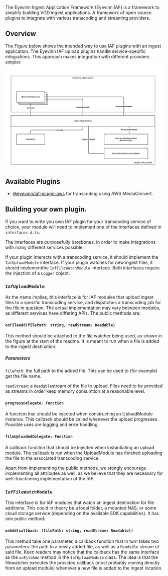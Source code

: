 The Eyevinn Ingest Application Framework (Eyevinn IAF) is a framework to simplify building VOD ingest applications. A framework of open source plugins to integrate with various transcoding and streaming providers. 

## Overview
The Figure below shows the intended way to use IAF plugins with an ingest application. The Eyevinn IAF upload plugins handle service-specific integrations. This approach makes integration with different providers simpler.
![Diagram of Eyevinn Ingest Application Framework](eyevinn-iaf.png)

## Available Plugins

- [@eyevinn/iaf-plugin-aws](https://www.npmjs.com/package/@eyevinn/iaf-plugin-aws) for transcoding using AWS MediaConvert.

## Building your own plugin.

If you want to write you own IAF plugin for your transcoding service of choice, your module will need to implement one of the interfaces defined in `interfaces.d.ts`.

The interfaces are purposefully barebones, in order to make integrations with many different services possible.

If your plugin interacts with a transcoding service, it should implement the `IafUploadModule` interface. If your plugin watches for new ingest files, it should implementthe `IafFileWatchModule` interface. Both interfaces require the injection of a `Logger` object. 

### `IafUploadModule`
As the name implies, this interface is for IAF modules that upload ingest files to a specific transcoding service, and dispatches a transcoding job for the file in question. The actual implementation may vary between modules, as different services have differing APIs.
The public methods are:

#### `onFileAdd(filePath: string, readStream: Readable)`
This method should be attached to the file watcher being used, as shown in the figure at the start of the readme.
It is meant to run when a file is added to the ingest destination. 

##### Parameters

`filePath`: the full path to the added file. This can be used to (for example) get the file name.

`readStream`: a `Readable`stream of the file to upload. Files need to be provided as streams in order keep memory consumtion at a reasonable level.

#### `progressDelegate: Function`
A function that should be injected when constructing an UploadModule instance. This callback should be called whenever the upload progresses. Possible uses are logging and error handling.

#### `fileUploadedDelegate: Function`
A callback function that should be injected when instantiating an upload module. The callback is run when the UploadModule has finished uploading the file to the associated transcoding service.

Apart from implementing the public methods, we stongly encourage implementing all attributes as well, as we believe that they are necessary for well-functioning implementation of the IAF.

### `IafFileWatchModule`
This interface is for IAF modules that watch an ingest destination for file additions. This could in theory be a local folder, a mounted NAS, or some cloud storage service (depending on the available SDK capabilities).
It has one public method: 

#### `onAdd(callback: (filePath: string, readStream: Readable))`
This method take one parameter, a callback function that in turn takes two parameters: the path to a newly added file, as well as a `Readable` stream of said file.
Keen readers may notice that the callback has the same interface as the `onFileAdd` method in the `IafUploadModule` class. The idea is that the filewatcher executes the provided callback (most probably coming directly from an upload module) whenever a new file is added to the ingest location.





 